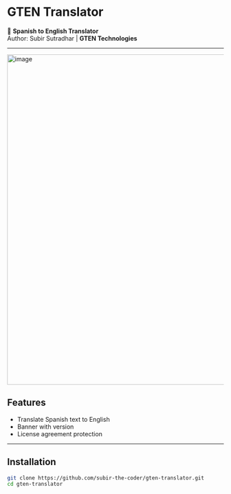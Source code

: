# GTEN Translator

🚀 **Spanish to English Translator**  
Author: Subir Sutradhar | **GTEN Technologies**

---
<img width="1366" height="768" alt="image" src="https://github.com/user-attachments/assets/22daeb09-fab9-4706-9495-cce08ba3b721" />

## Features
- Translate Spanish text to English
- Banner with version
- License agreement protection

---

## Installation
```bash
git clone https://github.com/subir-the-coder/gten-translator.git
cd gten-translator
